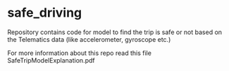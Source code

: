 # safe_driving
Repository contains code for model to find the trip is safe or not based on the Telematics data (like accelerometer, gyroscope etc.)


For more information about this repo read this file 
SafeTripModelExplanation.pdf
